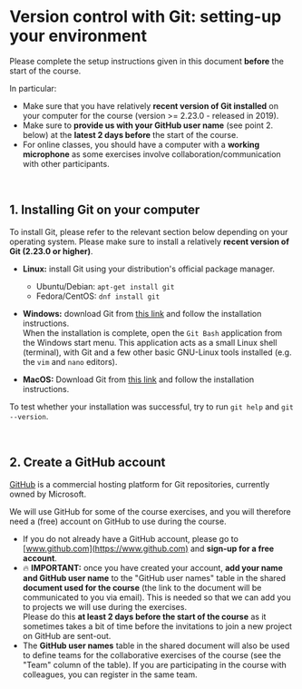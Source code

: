 # Version control with Git: setting-up your environment

Please complete the setup instructions given in this document
**before** the start of the course.

In particular:

* Make sure that you have relatively **recent version of Git installed** on
  your computer for the course (version >= 2.23.0 - released in 2019).
* Make sure to **provide us with your GitHub user name** (see point 2. below)
  at the **latest 2 days before** the start of the course.
* For online classes, you should have a computer with a **working microphone**
  as some exercises involve collaboration/communication with other participants.

<br/>

## 1. Installing Git on your computer

To install Git, please refer to the relevant section below depending on your
operating system. Please make sure to install a relatively
**recent version of Git (2.23.0 or higher)**.

* **Linux:** install Git using your distribution's official package manager.

  * Ubuntu/Debian: `apt-get install git`
  * Fedora/CentOS: `dnf install git`  

* **Windows:** download Git from [this link](https://git-scm.com/download/win)
  and follow the installation instructions.  
  When the installation is complete, open the `Git Bash` application from the
  Windows start menu. This application acts as a small Linux shell (terminal),
  with Git and a few other basic GNU-Linux tools installed (e.g. the `vim` and
  `nano` editors).

* **MacOS:** Download Git from [this link](https://git-scm.com/download/mac)
  and follow the installation instructions.  

To test whether your installation was successful, try to run `git help` and
`git --version`.

<br/>  

## 2. Create a GitHub account

[GitHub](https://www.github.com) is a commercial hosting platform for Git
repositories, currently owned by Microsoft.  

We will use GitHub for some of the course exercises, and you will therefore
need a (free) account on GitHub to use during the course.

* If you do not already have a GitHub account, please go to
  [www.github.com](https://www.github.com) and **sign-up for a free account**.
* :fire:
  **IMPORTANT:** once you have created your account,
  **add your name and GitHub user name** to the "GitHub user names" table in
  the shared **document used for the course** (the link to the document will
  be communicated to you via email).
  This is needed so that we can add you to projects we will use during the
  exercises.  
  Please do this **at least 2 days before the start of the course** as it
  sometimes takes a bit of time before the invitations to join a new project
  on GitHub are sent-out.
* The **GitHub user names** table in the shared document will also be used to
  define teams for the collaborative exercises of the course (see the "Team"
  column of the table). If you are participating in the course with
  colleagues, you can register in the same team.
